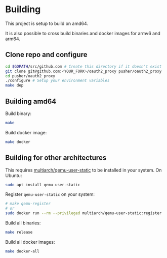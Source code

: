 # Building

This project is setup to build on amd64.

It is also possible to cross build binaries and docker images for armv6 and arm64.

## Clone repo and configure

```bash
cd $GOPATH/src/github.com # Create this directory if it doesn't exist
git clone git@github.com:<YOUR_FORK>/oauth2_proxy pusher/oauth2_proxy
cd pusher/oauth2_proxy
./configure # Setup your environment variables
make dep
```

## Building amd64

Build binary:
```bash
make
```

Build docker image:
```bash
make docker
```

## Building for other architectures

This requires [multiarch/qemu-user-static](https://github.com/multiarch/qemu-user-static) to be installed in your system.
On Ubuntu:
```bash
sudo apt install qemu-user-static
```

Register `qemu-user-static` on your system:
```bash
# make qemu-register
# or
sudo docker run --rm --privileged multiarch/qemu-user-static:register
```

Build all binaries:
```bash
make release
```

Build all docker images:
```bash
make docker-all
```
